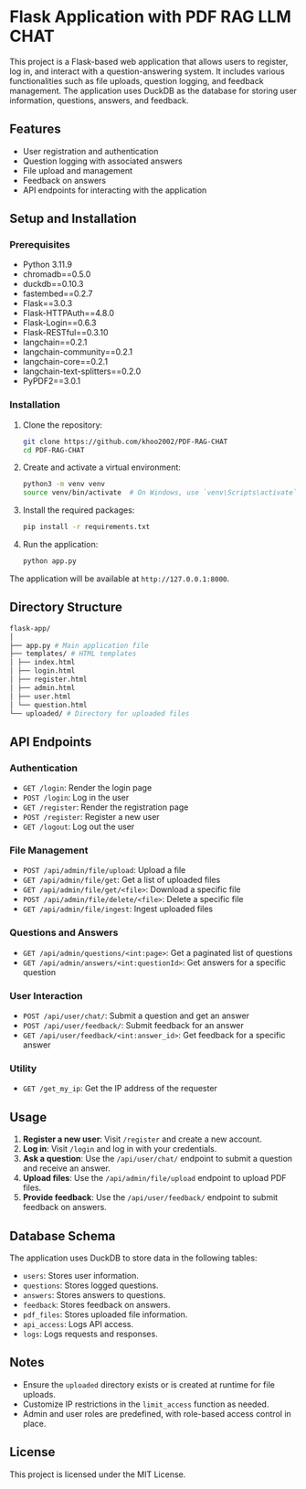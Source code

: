 # Flask Application with PDF RAG LLM CHAT

This project is a Flask-based web application that allows users to register, log in, and interact with a question-answering system. It includes various functionalities such as file uploads, question logging, and feedback management. The application uses DuckDB as the database for storing user information, questions, answers, and feedback.

## Features

- User registration and authentication
- Question logging with associated answers
- File upload and management
- Feedback on answers
- API endpoints for interacting with the application

## Setup and Installation

### Prerequisites

- Python 3.11.9
- chromadb==0.5.0
- duckdb==0.10.3
- fastembed==0.2.7
- Flask==3.0.3
- Flask-HTTPAuth==4.8.0
- Flask-Login==0.6.3
- Flask-RESTful==0.3.10
- langchain==0.2.1
- langchain-community==0.2.1
- langchain-core==0.2.1
- langchain-text-splitters==0.2.0
- PyPDF2==3.0.1

### Installation

1. Clone the repository:
    ```sh
    git clone https://github.com/khoo2002/PDF-RAG-CHAT
    cd PDF-RAG-CHAT
    ```

2. Create and activate a virtual environment:
    ```sh
    python3 -m venv venv
    source venv/bin/activate  # On Windows, use `venv\Scripts\activate`
    ```

3. Install the required packages:
    ```sh
    pip install -r requirements.txt
    ```

4. Run the application:
    ```sh
    python app.py
    ```

The application will be available at `http://127.0.0.1:8000`.

## Directory Structure
  ```bash
flask-app/
│
├── app.py # Main application file
├── templates/ # HTML templates
│ ├── index.html
│ ├── login.html
│ ├── register.html
│ ├── admin.html
│ ├── user.html
│ └── question.html
└── uploaded/ # Directory for uploaded files
```

## API Endpoints

### Authentication

- `GET /login`: Render the login page
- `POST /login`: Log in the user
- `GET /register`: Render the registration page
- `POST /register`: Register a new user
- `GET /logout`: Log out the user

### File Management

- `POST /api/admin/file/upload`: Upload a file
- `GET /api/admin/file/get`: Get a list of uploaded files
- `GET /api/admin/file/get/<file>`: Download a specific file
- `POST /api/admin/file/delete/<file>`: Delete a specific file
- `GET /api/admin/file/ingest`: Ingest uploaded files

### Questions and Answers

- `GET /api/admin/questions/<int:page>`: Get a paginated list of questions
- `GET /api/admin/answers/<int:questionId>`: Get answers for a specific question

### User Interaction

- `POST /api/user/chat/`: Submit a question and get an answer
- `POST /api/user/feedback/`: Submit feedback for an answer
- `GET /api/user/feedback/<int:answer_id>`: Get feedback for a specific answer

### Utility

- `GET /get_my_ip`: Get the IP address of the requester

## Usage

1. **Register a new user**: Visit `/register` and create a new account.
2. **Log in**: Visit `/login` and log in with your credentials.
3. **Ask a question**: Use the `/api/user/chat/` endpoint to submit a question and receive an answer.
4. **Upload files**: Use the `/api/admin/file/upload` endpoint to upload PDF files.
5. **Provide feedback**: Use the `/api/user/feedback/` endpoint to submit feedback on answers.

## Database Schema

The application uses DuckDB to store data in the following tables:

- `users`: Stores user information.
- `questions`: Stores logged questions.
- `answers`: Stores answers to questions.
- `feedback`: Stores feedback on answers.
- `pdf_files`: Stores uploaded file information.
- `api_access`: Logs API access.
- `logs`: Logs requests and responses.

## Notes

- Ensure the `uploaded` directory exists or is created at runtime for file uploads.
- Customize IP restrictions in the `limit_access` function as needed.
- Admin and user roles are predefined, with role-based access control in place.

## License

This project is licensed under the MIT License.
